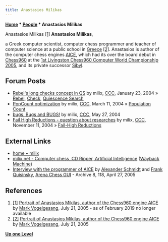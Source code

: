 ```yaml
---
title: Anastasios Milikas
---
```

**[Home](Home "Home") * [People](People "People") * Anastasios Milikas**

[](File:AnastasiosMilikas.jpg) Anastasios Milikas <a id="cite-note-1" href="#cite-ref-1">[1]</a>
**Anastasios Milikas**,

a Greek computer scientist, computer chess programmer and teacher of computer science at a public school in [Greece](https://en.wikipedia.org/wiki/Greece) <a id="cite-note-2" href="#cite-ref-2">[2]</a>.
Anastasios is author of the computer chess engines [AICE](AICE "AICE"), which had its over the board debut in [Chess960](Chess960 "Chess960") at the [1st Livingston Chess960 Computer World Championship 2005](Chess960CWC_2005 "Chess960CWC 2005"), and its private successor [Sibyl](index.php?title=Sibyl&action=edit&redlink=1 "Sibyl (page does not exist)").

## Forum Posts

- [Rebel's long checks concept in QS](https://www.stmintz.com/ccc/index.php?id=344282) by milix, [CCC](CCC "CCC"), January 23, 2004 » [Rebel](Rebel "Rebel"), [Check](Check "Check"), [Quiescence Search](Quiescence_Search "Quiescence Search")
- [PopCount optimization](https://www.stmintz.com/ccc/index.php?id=353997) by milix, [CCC](CCC "CCC"), March 11, 2004 » [Population Count](Population_Count "Population Count")
- [bugs, Bugs and BUGS!](https://www.stmintz.com/ccc/index.php?id=367469) by milix, [CCC](CCC "CCC"), May 27, 2004
- [Fail High Reductions - question about researches](https://www.stmintz.com/ccc/index.php?id=395592) by milix, [CCC](CCC "CCC"), November 11, 2004 » [Fail-High Reductions](Fail-High_Reductions "Fail-High Reductions")

## External Links

- [home • milix](http://users.sch.gr/amilikas/)
- [milix.net - Computer chess, CD Ripper, Artificial Intelligence](http://web.archive.org/web/20130323154618/http://users.sch.gr/amilikas/index.html) ([Wayback Machine](https://en.wikipedia.org/wiki/Wayback_Machine))
- [Interview with the programmer of AICE](http://www.playwitharena.com/?Newsticker:Archive_8) by [Alexander Schmidt](index.php?title=Alexander_Schmidt&action=edit&redlink=1 "Alexander Schmidt (page does not exist)") and [Frank Quisinsky](Frank_Quisinsky "Frank Quisinsky"), [Arena Chess GUI](Arena "Arena") - Archive 8, 118, April 27, 2005

## References

1. <a id="cite-ref-1" href="#cite-note-1">[1]</a> [Portrait of Anastasios Mikilas, author of the Chess960 engine AICE](http://www.chesstigers.de/ccm9_index_news.php?id=310&rubrik=6&lang=1&kat=6) by [Mark Vogelgesang](http://www.chesstigers.de/index_news.php?id=594&rubrik=), July 21, 2005 - as of February 2019 no longer available
1. <a id="cite-ref-2" href="#cite-note-2">[2]</a> [Portrait of Anastasios Mikilas, author of the Chess960 engine AICE](http://www.chesstigers.de/ccm9_index_news.php?id=310&rubrik=6&lang=1&kat=6) by [Mark Vogelgesang](http://www.chesstigers.de/index_news.php?id=594&rubrik=), July 21, 2005

**[Up one Level](People "People")**

